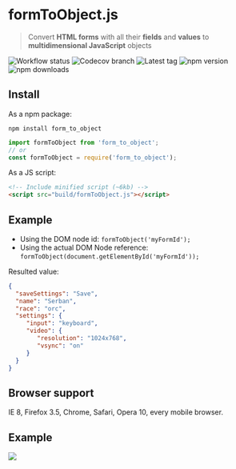 # formToObject.js
> Convert **HTML forms** with all their **fields** and **values** to **multidimensional JavaScript** objects

![Workflow status](https://img.shields.io/github/actions/workflow/status/serbanghita/formToObject/test.yml?style=flat-square)
![Codecov branch](https://img.shields.io/codecov/c/gh/serbanghita/formToObject.js/v.2.1.0?token=BZRS4v9AWy&style=flat-square)
![Latest tag](https://img.shields.io/github/v/tag/serbanghita/formToObject?style=flat-square)
![npm version](https://img.shields.io/npm/v/form_to_object?style=flat-square)
![npm downloads](https://img.shields.io/npm/dm/form_to_object?style=flat-square)

## Install

As a npm package:

```shell
npm install form_to_object
```

```js
import formToObject from 'form_to_object';
// or
const formToObject = require('form_to_object');
```

As a JS script:

```html
<!-- Include minified script (~6kb) -->
<script src="build/formToObject.js"></script>
```

## Example

* Using the DOM node id: `formToObject('myFormId');`
* Using the actual DOM Node reference: `formToObject(document.getElementById('myFormId'));`

Resulted value:

```json
{
  "saveSettings": "Save",
  "name": "Serban",
  "race": "orc",
  "settings": {
     "input": "keyboard",
     "video": {
        "resolution": "1024x768",
        "vsync": "on"
     }
  }
}
```


## Browser support

IE 8, Firefox 3.5, Chrome, Safari, Opera 10, every mobile browser.

## Example

![](http://serbanghita.github.io/formToObject.js/formToObj-demo.png)